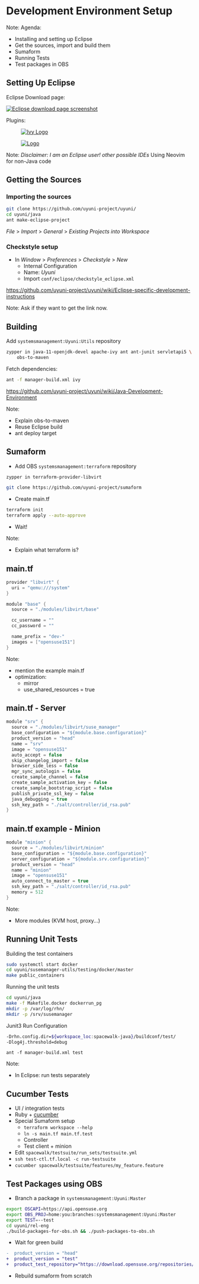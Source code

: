 <!-- .slide: data-state="section-break" id="dev-setup" data-menu-title="Development Setup" data-timing="15" -->
# Development Environment Setup

Note:
Agenda:
* Installing and setting up Eclipse
* Get the sources, import and build them
* Sumaform
* Running Tests
* Test packages in OBS


<!-- .slide: data-state="normal" id="eclipse-setup" data-menu-title="Setting up Eclipse" data-timing="60" -->
## Setting Up Eclipse

Eclipse Download page:

<a title="Eclipse Download Page"
  href="https://www.eclipse.org/downloads/packages/">
  <img alt="Eclipse download page screenshot" data-src="images/eclipse-download.png" class="hcenter"/>
</a>

Plugins:

<div class="container">
  <div class="item">
    <figure>
      <a href="http://ant.apache.org/ivy/ivyde/download.cgi">
        <img data-src="images/ivy-logo.png" alt="Ivy Logo" />
      </a>
    </figure>
  </div>
  <div class="item">
    <figure>
      <a href="https://checkstyle.org/eclipse-cs/#!/install">
        <img data-src="images/checkstyle-logo.png" alt=" Logo" />
      </a>
    </figure>
  </div>
</div>

Note:
*Disclaimer: I am an Eclipse user! other possible IDEs* 
Using Neovim for non-Java code


<!-- .slide: data-state="normal" id="getting-sources" data-menu-title="Getting the Sources" data-timing="120" -->
## Getting the Sources

### Importing the sources

```bash
git clone https://github.com/uyuni-project/uyuni/
cd uyuni/java
ant make-eclipse-project
```

*File* > *Import* > *General* > *Existing Projects into Workspace*

### Checkstyle setup

* In *Window* > *Preferences* > *Checkstyle* > *New*
	* Internal Configuration
	* Name: *Uyuni*
	* Import `conf/eclipse/checkstyle_eclipse.xml`


<!-- .slide: data-state="normal" id="eclipse-setup-link" data-menu-title="Eclipse Setup Links" data-timing="5" -->

<div class="qrcode" id="qrcode-eclipse-instructions" />
<a href="https://github.com/uyuni-project/uyuni/wiki/Eclipse-specific-development-instructions"
   id="eclipse-instructions">
  https://github.com/uyuni-project/uyuni/wiki/Eclipse-specific-development-instructions
</a>

Note:
Ask if they want to get the link now.


<!-- .slide: data-state="normal" id="building" data-menu-title="Building" data-timing="120" -->
## Building

Add `systemsmanagement:Uyuni:Utils` repository

```bash
zypper in java-11-openjdk-devel apache-ivy ant ant-junit servletapi5 \
    obs-to-maven
```

Fetch dependencies:

```bash
ant -f manager-build.xml ivy
```

<div class="qrcode" id="qrcode-java-instructions"
    style="height: 40%" />
<a href="https://github.com/uyuni-project/uyuni/wiki/Java-Development-Environment"
   id="java-instructions">
  https://github.com/uyuni-project/uyuni/wiki/Java-Development-Environment
</a>

Note:
* Explain obs-to-maven
* Reuse Eclipse build
* ant deploy target


<!-- .slide: data-state="normal" id="sumaform" data-menu-title="Sumaform" data-timing="120" -->
## Sumaform

* <!-- .element: id="add-terraform-repo" class="fragment" -->
  Add OBS `systemsmanagement:terraform` repository
 
```bash
zypper in terraform-provider-libvirt
```
<!-- .element: id="install-terraform" class="fragment" -->

```bash
git clone https://github.com/uyuni-project/sumaform
```
<!-- .element: id="clone-sumaform" class="fragment" -->

* Create main.tf
<!-- .element: id="create-main-tf" class="fragment" -->

```bash
terraform init
terraform apply --auto-approve
```
<!-- .element: id="deploy" class="fragment" -->

* Wait!
<!-- .element: id="wait-deploy" class="fragment" -->

Note:
* Explain what terraform is?


<!-- .slide: data-state="normal" id="main-rf-example" data-menu-title="main.tf example" data-timing="60" -->
## main.tf

```c
provider "libvirt" {
  uri = "qemu:///system"
}

module "base" {
  source = "./modules/libvirt/base"

  cc_username = ""
  cc_password = ""

  name_prefix = "dev-"
  images = ["opensuse151"]
}
```

Note:
* mention the example main.tf
* optimization:
    * mirror
    * use_shared_resources = true


<!-- .slide: data-state="normal" id="main-rf-example-srv" data-menu-title="main.tf example - Server" data-timing="30" -->
## main.tf - Server
 
```c
module "srv" {
  source = "./modules/libvirt/suse_manager"
  base_configuration = "${module.base.configuration}"
  product_version = "head"
  name = "srv"
  image = "opensuse151"
  auto_accept = false
  skip_changelog_import = false
  browser_side_less = false
  mgr_sync_autologin = false
  create_sample_channel = false
  create_sample_activation_key = false
  create_sample_bootstrap_script = false
  publish_private_ssl_key = false
  java_debugging = true
  ssh_key_path = "./salt/controller/id_rsa.pub"
}
```


<!-- .slide: data-state="normal" id="main_tf_minion" data-menu-title="main.tf example - Minion" data-timing="30" -->
## main.tf example - Minion

```c
module "minion" {
  source = "./modules/libvirt/minion"
  base_configuration = "${module.base.configuration}"
  server_configuration = "${module.srv.configuration}"
  product_version = "head"
  name = "minion"
  image = "opensuse151"
  auto_connect_to_master = true
  ssh_key_path = "./salt/controller/id_rsa.pub"
  memory = 512
}
```

Note:
* More modules (KVM host, proxy...)


<!-- .slide: data-state="normal" id="running-unit-tests" data-menu-title="Running Unit Tests" data-timing="120" -->
## Running Unit Tests 

Building the test containers

```bash
sudo systemctl start docker
cd uyuni/susemanager-utils/testing/docker/master
make public_containers
```

Running the unit tests

```bash
cd uyuni/java
make -f Makefile.docker dockerrun_pg
mkdir -p /var/log/rhn/
mkdir -p /srv/susemanager
```

Junit3 Run Configuration

```bash
-Drhn.config.dir=${workspace_loc:spacewalk-java}/buildconf/test/
-Dlog4j.threshold=debug
```

`ant -f manager-build.xml test`

Note:
* In Eclipse: run tests separately


<!-- .slide: data-state="normal" id="cucumber-tests" data-menu-title="Cucumber Tests" data-timing="120" -->
## Cucumber Tests

* UI / integration tests
* Ruby + [cucumber](https://cucumber.io/docs)
* Special Sumaform setup
    * `terraform workspace --help`
    * `ln -s main.tf main.tf.test`
    * Controller
    * Test client + minion
* Edit `spacewalk/testsuite/run_sets/testsuite.yml`
* `ssh test-ctl.tf.local -c run-testsuite`
* `cucumber spacewalk/testsuite/features/my_feature.feature`


<!-- .slide: data-state="normal" id="test-packages" data-menu-title="Test Packages with OBS" data-timing="120" -->
## Test Packages using OBS 

* <!-- .element id="branch-obs-master" class="fragment" -->
  Branch a package in `systemsmanagement:Uyuni:Master`

```bash
export OSCAPI=https://api.opensuse.org
export OBS_PROJ=home:you:branches:systemsmanagement:Uyuni:Master
export TEST=--test
cd uyuni/rel-eng
./build-packages-for-obs.sh && ./push-packages-to-obs.sh
```
<!-- .element id="push-to-obs-test" class="fragment" -->

* <!-- .element id="wait-obs" class="fragment" -->
  Wait for green build

```diff
-  product_version = "head"
+  product_version = "test"
+  product_test_repository="https://download.opensuse.org/repositories/home:/you:/branches:/systemsmanagement:/Uyuni:/Master/openSUSE_Leap_15.1/"
```
<!-- .element id="main-tf-tweak" class="fragment" -->

* <!-- .element id="sumaform-again" class="fragment" -->
  Rebuild sumaform from scratch
